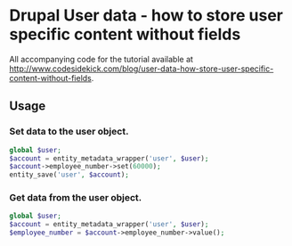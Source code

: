 # Drupal User data - how to store user specific content without fields
All accompanying code for the tutorial available at http://www.codesidekick.com/blog/user-data-how-store-user-specific-content-without-fields.

## Usage
### Set data to the user object.
```php
global $user;
$account = entity_metadata_wrapper('user', $user);
$account->employee_number->set(60000);
entity_save('user', $account);
```
### Get data from the user object.
```php
global $user;
$account = entity_metadata_wrapper('user', $user);
$employee_number = $account->employee_number->value();
```
